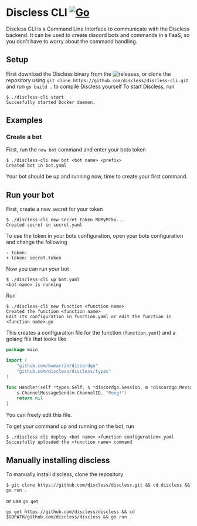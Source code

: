 # Discless CLI [![Go](https://github.com/discless/discless-cli/actions/workflows/go.yml/badge.svg)](https://github.com/discless/discless-cli/actions/workflows/go.yml)<br>
Discless CLI is a Command Line Interface to communicate with the Discless backend. It can be used to create discord bots and commands in a FaaS, so you don't have to worry about the command handling.

## Setup
First download the Discless binary from the ![releases](https://github.com/discless/discless-cli/releases),
or clone the repository using `git clone https://github.com/discless/discless-cli.git` and run `go build .` to compile Discless yourself
To start Discless, run
```shell
$ ./discless-cli start
Succesfully started Docker daemon.
```

## Examples
### Create a bot
First, run the `new bot` command and enter your bots token
```shell
$ ./discless-cli new bot <bot name> <prefix>
Created bot in bot.yaml
```
Your bot should be up and running now, time to create your first command.

## Run your bot
First, create a new secret for your token
```shell
$ ./discless-cli new secret token NDMyMTkx...
Created secret in secret.yaml
```

To use the token in your bots configuration, open your bots configuration and change the following
```
- token: 
+ token: secret.token
```

Now you can run your bot
```shell
$ ./discless-cli up bot.yaml
<bot-name> is running
```

Run
```shell
$ ./discless-cli new function <function name>
Created the function <function name>
Edit its configuration in function.yaml or edit the function in <function name>.go
```
This creates a configuration file for the function (`function.yaml`) and a golang file that looks like
```go
package main

import (
	"github.com/bwmarrin/discordgo"
	"github.com/discless/discless/types"
)

func Handler(self *types.Self, s *discordgo.Session, m *discordgo.MessageCreate, args []string) error {
	s.ChannelMessageSend(m.ChannelID, "Pong!")
	return nil
}
```
You can freely edit this file.

To get your command up and running on the bot, run
```shell
$ ./discless-cli deploy <bot name> <function configuration>.yaml
Succesfully uploaded the <function name> command
```

## Manually installing discless
To manually install discless, clone the repository
```shell
$ git clone https://github.com/discless/discless.git && cd discless && go run .
```
or use `go get`
```shell
go get https://github.com/discless/discless && cd $GOPATH/github.com/discless/discless && go run .
```
